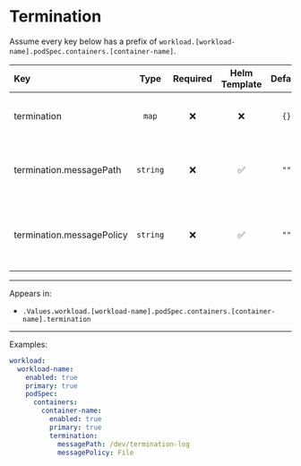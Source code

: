 # Termination

Assume every key below has a prefix of `workload.[workload-name].podSpec.containers.[container-name]`.

| Key                       |   Type   | Required | Helm Template | Default | Description                                         |
| :------------------------ | :------: | :------: | :-----------: | :-----: | :-------------------------------------------------- |
| termination               |  `map`  |    ❌    |      ❌       |  `{}`   | Define termination for the container                |
| termination.messagePath   | `string` |    ❌    |      ✅       |  `""`   | Define termination message path for the container   |
| termination.messagePolicy | `string` |    ❌    |      ✅       |  `""`   | Define termination message policy for the container |

---

Appears in:

- `.Values.workload.[workload-name].podSpec.containers.[container-name].termination`

---

Examples:

```yaml
workload:
  workload-name:
    enabled: true
    primary: true
    podSpec:
      containers:
        container-name:
          enabled: true
          primary: true
          termination:
            messagePath: /dev/termination-log
            messagePolicy: File
```
